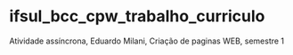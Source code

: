 # ifsul_bcc_cpw_trabalho_curriculo
Atividade assíncrona, Eduardo Milani, Criação de paginas WEB, semestre 1
